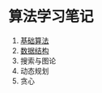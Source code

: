 # 算法学习笔记

<ol>
  <li><a href="Basic_Algo">基础算法</a></li>
  <li><a href="Data_Structure">数据结构</a></li> 
  <li>搜索与图论</li> 
  <li>动态规划</li> 
  <li>贪心</li> 
</ol>
